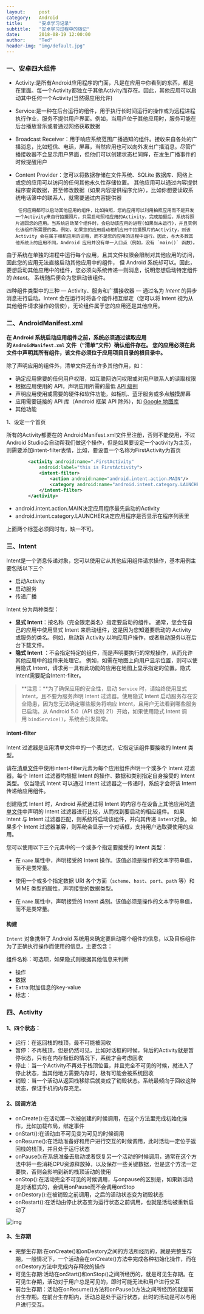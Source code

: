 ```yaml
---
layout:     post
category:   Android
title:      "安卓学习记录"
subtitle:   "安卓学习过程中的随记"
date:       2018-08-19 12:00:00
author:     "Ted"
header-img: "img/default.jpg"
---
```


### 一、安卓四大组件

- Activity:是所有Android应用程序的门面，凡是在应用中你看到的东西，都是在里面。每一个Activity都独立于其他Activity而存在。因此，其他应用可以启动其中任何一个Activity(当然得应用允许)
- Service:是一种在后台运行的组件，用于执行长时间运行的操作或为远程进程执行作业，服务不提供用户界面。例如，当用户位于其他应用时，服务可能在后台播放音乐或者通过网络获取数据
- Broadcast Receiver：用于响应系统范围广播通知的组件。接收来自各处的广播消息，比如短信、电话，屏幕，当然应用也可以向外发出广播消息。尽管广播接收器不会显示用户界面，但他们可以创建状态栏同辉，在发生广播事件的时候提醒用户
- Content Provider：您可以将数据存储在文件系统、SQLite 数据库、网络上或您的应用可以访问的任何其他永久性存储位置。 其他应用可以通过内容提供程序查询数据，甚至修改数据（如果内容提供程序允许），比如你想要读取系统电话簿中的联系人，就需要通过内容提供器

       任何应用都可以启动其他应用的组件，比如拍照，您的应用可以利用拍照应用而不是开发一个Activity来自行拍摄照片，只需启动照相应用的Activity，完成拍摄后，系统将照片返回您的应用。当系统启动某个组件时，会启动该应用的进程(如果尚未运行)，并且实例化该组件所需要的类。例如，如果您的应用启动相机应用中拍摄照片的Activity，则该 Activity 会在属于相机应用的进程，而不是您的应用的进程中运行。因此，与大多数其他系统上的应用不同，Android 应用并没有单一入口点（例如，没有 `main()` 函数）。

由于系统在单独的进程中运行每个应用，且其文件权限会限制对其他应用的访问，因此您的应用无法直接启动其他应用中的组件， 但 Android 系统却可以。因此，要想启动其他应用中的组件，您必须向系统传递一则消息，说明您想启动特定组件的 *Intent*。 系统随后便会为您启动该组件。

四种组件类型中的三种 — Activity、服务和广播接收器 — 通过名为 *Intent* 的异步消息进行启动。Intent 会在运行时将各个组件相互绑定（您可以将 Intent 视为从其他组件请求操作的信使），无论组件属于您的应用还是其他应用。

### 二、AndroidManifest.xml

**在 Android 系统启动应用组件之前，系统必须通过读取应用的 `AndroidManifest.xml` 文件（“清单”文件）确认组件存在。 您的应用必须在此文件中声明其所有组件，该文件必须位于应用项目目录的根目录中。**

除了声明应用的组件外，清单文件还有许多其他作用，如：

- 确定应用需要的任何用户权限，如互联网访问权限或对用户联系人的读取权限
- 根据应用使用的 API，声明应用所需的最低 [API 级别](https://developer.android.com/guide/topics/manifest/uses-sdk-element.html#ApiLevels)
- 声明应用使用或需要的硬件和软件功能，如相机、蓝牙服务或多点触摸屏幕
- 应用需要链接的 API 库（Android 框架 API 除外），如 [Google 地图库](http://code.google.com/android/add-ons/google-apis/maps-overview.html)
- 其他功能

1、设定一个首页

所有的Activity都要在的 AndroidManifest.xml文件里注册，否则不能使用，不过Android Studio会自动帮我们做这个操作，但是如果要设定一个activity为主页，则需要添加intent-filter表情，比如，要设置一个名称为FirstActivity为首页

```xml
        <activity android:name=".FirstActivity"
            android:label="this is FirstActivity">
            <intent-filter>
                <action android:name="android.intent.action.MAIN"/>
                <category android:name="android.intent.category.LAUNCHER"/>
            </intent-filter>
        </activity>
```

- android.intent.action.MAIN决定应用程序最先启动的Activity
- android.intent.category.LAUNCHER决定应用程序是否显示在程序列表里

上面两个标签必须同时有，缺一不可。

### 三、Intent

Intent是一个消息传递对象，您可以使用它从其他应用组件请求操作，基本用例主要包括以下三个

- 启动Activity
- 启动服务
- 传递广播

Intent 分为两种类型：

- **显式 Intent**：按名称（完全限定类名）指定要启动的组件。 通常，您会在自己的应用中使用显式 Intent 来启动组件，这是因为您知道要启动的 Activity 或服务的类名。例如，启动新 Activity 以响应用户操作，或者启动服务以在后台下载文件。
- **隐式 Intent** ：不会指定特定的组件，而是声明要执行的常规操作，从而允许其他应用中的组件来处理它。 例如，如需在地图上向用户显示位置，则可以使用隐式 Intent，请求另一具有此功能的应用在地图上显示指定的位置。隐式Intent需要配合Intent-filter。

> **注意：**为了确保应用的安全性，启动 `Service` 时，请始终使用显式 Intent，且不要为服务声明 Intent 过滤器。使用隐式 Intent 启动服务存在安全隐患，因为您无法确定哪些服务将响应 Intent，且用户无法看到哪些服务已启动。从 Android 5.0（API 级别 21）开始，如果使用隐式 Intent 调用 `bindService()`，系统会引发异常。

#### intent-filter

Intent 过滤器是应用清单文件中的一个表达式，它指定该组件要接收的 Intent 类型。

请在[清单文件](https://developer.android.com/guide/topics/manifest/manifest-intro.html)中使用intent-filter元素为每个应用组件声明一个或多个 Intent 过滤器。每个 Intent 过滤器均根据 Intent 的操作、数据和类别指定自身接受的 Intent 类型。 仅当隐式 Intent 可以通过 Intent 过滤器之一传递时，系统才会将该 Intent 传递给应用组件。

创建隐式 Intent 时，Android 系统通过将 Intent 的内容与在设备上其他应用的[清单文件](https://developer.android.com/guide/topics/manifest/manifest-intro.html)中声明的 Intent 过滤器进行比较，从而找到要启动的相应组件。 如果 Intent 与 Intent 过滤器匹配，则系统将启动该组件，并向其传递 `Intent`对象。 如果多个 Intent 过滤器兼容，则系统会显示一个对话框，支持用户选取要使用的应用。

您可以使用以下三个元素中的一个或多个指定要接受的 Intent 类型：

- <action>

  在 `name` 属性中，声明接受的 Intent 操作。该值必须是操作的文本字符串值，而不是类常量。

- <data>

  使用一个或多个指定数据 URI 各个方面（`scheme`、`host`、`port`、`path` 等）和 MIME 类型的属性，声明接受的数据类型。

- <category>

  在 `name` 属性中，声明接受的 Intent 类别。该值必须是操作的文本字符串值，而不是类常量。

#### 构建

`Intent` 对象携带了 Android 系统用来确定要启动哪个组件的信息，以及目标组件为了正确执行操作而使用的信息，主要包含：

组件名称：可选项，如果隐式则根据其他信息来判断

- 操作
- 数据
- Extra:附加信息的key-value
- 标志：

### 四、Activity

#### 1、四个状态：

- 运行：在返回栈的栈顶，最不可能被回收
- 暂停：不再栈顶，但是仍然可见，比如对话框的时候，背后的Activity就是暂停状态，只有在内存极低的情况下，系统才会考虑回收
- 停止：当一个Activity不再处于栈顶位置，并且完全不可见的时候，就进入了停止状态，当其他地方需要内存时，极有可能会被系统回收
- 销毁：当一个活动从返回栈移除后就变成了销毁状态。系统最倾向于回收这种状态，保证手机的内存充足。

#### 2、回调方法

- onCreate():在活动第一次被创建的时候调用，在这个方法里完成初始化操作，比如加载布局，绑定事件
- onStart():在活动由不可见变为可见的时候调用
- onResume():在活动准备好和用户进行交互的时候调用，此时活动一定位于返回栈的栈顶，并且处于运行状态
- onPause():在系统准备去启动或者恢复另一个活动的时候调用，通常在这个方法中将一些消耗CPU资源释放掉，以及保存一些关键数据，但是这个方法一定要快，否则会影响到新的栈顶活动的使用
- onStop():在活动完全不可见的时候调用，与onpause的区别是，如果新活动是对话框式的，会调用onPause而不会调用onStop
- onDestory():在被销毁之前调用，之后的活动状态变为销毁状态
- onRestart():在活动由停止状态变为运行状态之前调用，也就是活动被重新启动了

![img](/img/Simple_1/40.png)

#### 3、生存期

- 完整生存期:在onCreate()和onDestory之间的方法所经历的，就是完整生存期，一般情况下，一个活动会在onCreate()方法中完成各种初始化操作，而在onDestory方法中完成内存释放的操作
- 可见生存期:活动在onStart()和onStop()之间所经历的，就是可见生存期。在可见生存期，活动对于用户总是可见的，即时可能无法和用户进行交互
- 前台生存期：活动在onResume()方法和onPause()方法之间所经历的就是前台生存期。在前台生存期内，活动总是处于运行状态，此时的活动是可以与用户进行交互。

